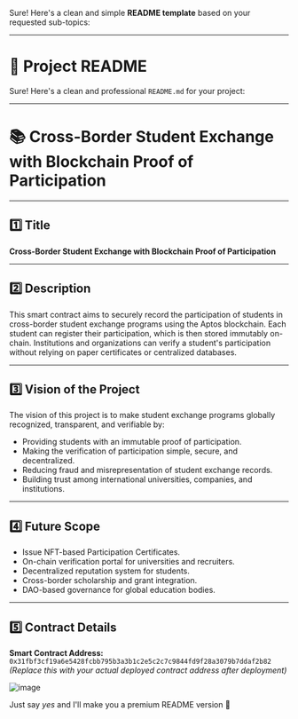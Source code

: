 Sure! Here's a clean and simple **README template** based on your requested sub-topics:

---

# 📄 Project README

Sure! Here's a clean and professional `README.md` for your project:

---

# 📚 Cross-Border Student Exchange with Blockchain Proof of Participation

---

## 1️⃣ Title  
**Cross-Border Student Exchange with Blockchain Proof of Participation**

---

## 2️⃣ Description  
This smart contract aims to securely record the participation of students in cross-border student exchange programs using the Aptos blockchain. Each student can register their participation, which is then stored immutably on-chain. Institutions and organizations can verify a student's participation without relying on paper certificates or centralized databases.

---

## 3️⃣ Vision of the Project  
The vision of this project is to make student exchange programs globally recognized, transparent, and verifiable by:
- Providing students with an immutable proof of participation.
- Making the verification of participation simple, secure, and decentralized.
- Reducing fraud and misrepresentation of student exchange records.
- Building trust among international universities, companies, and institutions.

---

## 4️⃣ Future Scope  
- Issue NFT-based Participation Certificates.
- On-chain verification portal for universities and recruiters.
- Decentralized reputation system for students.
- Cross-border scholarship and grant integration.
- DAO-based governance for global education bodies.

---

## 5️⃣ Contract Details  
**Smart Contract Address:**  
`0x31fbf3cf19a6e5428fcbb795b3a3b1c2e5c2c7c9844fd9f28a3079b7ddaf2b82`  
_(Replace this with your actual deployed contract address after deployment)_

![image](https://github.com/user-attachments/assets/80e7a656-7f53-49c9-a391-4e9c14cc975b)










Just say *yes* and I'll make you a premium README version 🚀
